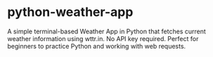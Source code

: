 # python-weather-app
A simple terminal-based Weather App in Python that fetches current weather information using wttr.in. No API key required. Perfect for beginners to practice Python and working with web requests.
